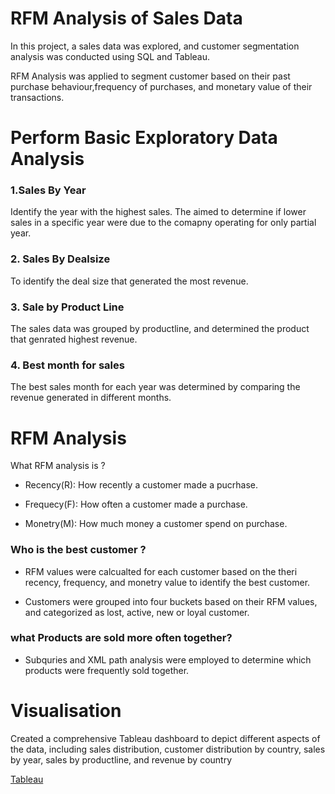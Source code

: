 # RFM Analysis of Sales Data 

In  this project, a sales data was explored, and customer segmentation analysis was conducted using SQL and Tableau. 

RFM Analysis was applied to segment customer based on their past purchase behaviour,frequency of purchases, and monetary value of their transactions. 

# Perform Basic Exploratory Data Analysis 

### 1.Sales By Year
  Identify the year with the highest  sales. The aimed to determine if lower sales in a specific year were due to the comapny operating for only partial year.

### 2. Sales By Dealsize 
  To identify the deal size that generated the most revenue. 

### 3. Sale by Product Line 
  The sales data was grouped by productline, and determined the product that genrated highest revenue. 

### 4. Best month for sales 
  The best sales month for each year was determined by comparing the revenue generated in different months. 


# RFM Analysis 
What RFM analysis is ? 

 - Recency(R): How recently a customer made a pucrhase.

 - Frequecy(F): How often a customer made a purchase. 

 - Monetry(M): How much money a customer spend on purchase. 

 ### Who is the best customer ?

 -  RFM values were calcualted for each customer      based on the theri recency, frequency, and monetry value to identify the best customer. 

 - Customers were grouped into four buckets based on their RFM values, and categorized as lost, active, new or loyal customer. 


### what Products are sold more often together? 

- Subquries and XML path analysis were employed to determine which products were frequently sold together. 


# Visualisation 

Created a comprehensive Tableau dashboard to depict different aspects of the data, including sales distribution, customer distribution by country, sales by year, sales by productline, and revenue by country

[Tableau](https://public.tableau.com/app/profile/mohd.saqib3031/viz/RFMAnalysisDashboard1_16992493959160/RFMDashboard1?publish=yes)
